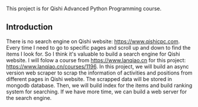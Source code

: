 
This project is for Qishi Advanced Python Programming course.  


## Introduction
There is no search engine on Qishi website: https://www.qishicpc.com. Every time I need to go to specific pages and scroll up and down to find the items I look for. So I think it's valuable to build a search engine for Qishi website. I will folow a course from https://www.lanqiao.cn for this project: https://www.lanqiao.cn/courses/1196. In this project, we will build an async version web scraper to scrap the information of activities and positions from different pages in Qishi website. The scrapped data will be stored in mongodb database. Then, we will build index for the items and build ranking system for searching. If we have more time, we can build a web server for the search engine. 

  

 
